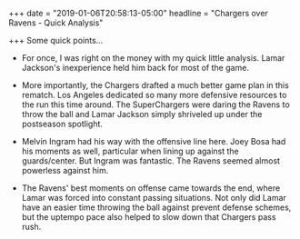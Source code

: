+++
date = "2019-01-06T20:58:13-05:00"
headline = "Chargers over Ravens - Quick Analysis"

+++
Some quick points...

* For once, I was right on the money with my quick little analysis. Lamar Jackson's inexperience held him back for most of the game.  

 

* More importantly, the Chargers drafted a much better game plan in this rematch. Los Angeles dedicated so many more defensive resources to the run this time around. The SuperChargers were daring the Ravens to throw the ball and Lamar Jackson simply shriveled up under the postseason spotlight.  

 

* Melvin Ingram had his way with the offensive line here. Joey Bosa had his moments as well, particular when lining up against the guards/center. But Ingram was fantastic. The Ravens seemed almost powerless against him.  

* The Ravens' best moments on offense came towards the end, where Lamar was forced into constant passing situations. Not only did Lamar have an easier time throwing the ball against prevent defense schemes, but the uptempo pace also helped to slow down that Chargers pass rush.